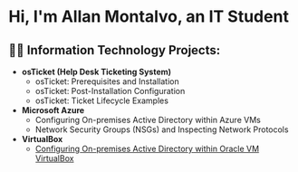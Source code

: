 <h1>Hi, I'm Allan Montalvo, an IT Student</h1>

<h2>👨‍💻 Information Technology Projects:</h2>

- <b>osTicket (Help Desk Ticketing System)</b>
  - osTicket: Prerequisites and Installation
  - osTicket: Post-Installation Configuration
  - osTicket: Ticket Lifecycle Examples
- <b>Microsoft Azure</b>
  - Configuring On-premises Active Directory within Azure VMs
  - Network Security Groups (NSGs) and Inspecting Network Protocols
- <b>VirtualBox</b>
  - [Configuring On-premises Active Directory within Oracle VM VirtualBox](https://github.com/AllanMontalvo/Virtualbox-Active-Directory)

